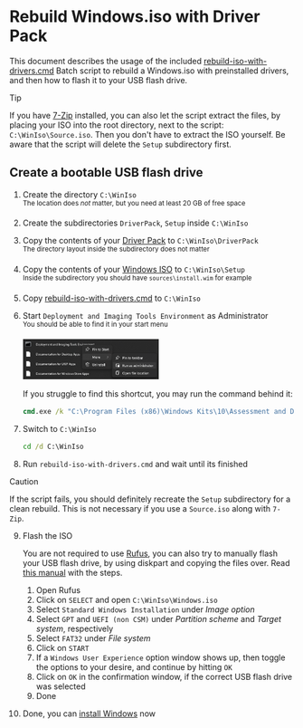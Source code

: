 # Rebuild Windows.iso with Driver Pack

This document describes the usage of the included [rebuild-iso-with-drivers.cmd](rebuild-iso-with-drivers.cmd) Batch script to rebuild a Windows.iso with preinstalled drivers, and then how to flash it to your USB flash drive.

> [!TIP]  
> If you have [7-Zip](https://www.7-zip.org) installed, you can also let the script extract the files, by placing your ISO into the root directory, next to the script: `C:\WinIso\Source.iso`. Then you don't have to extract the ISO yourself. Be aware that the script will delete the `Setup` subdirectory first.

## Create a bootable USB flash drive

1. Create the directory `C:\WinIso`  
    <sup>The location does *not* matter, but you need at least 20 GB of free space</sup>

2. Create the subdirectories `DriverPack`, `Setup` inside `C:\WinIso`

3. Copy the contents of your [Driver Pack](DRIVERS.md) to `C:\WinIso\DriverPack`  
    <sup>The directory layout inside the subdirectory does not matter</sup>

4. Copy the contents of your [Windows ISO](WINDOWS.md) to `C:\WinIso\Setup`  
    <sup>Inside the subdirectory you should have `sources\install.wim` for example</sup>

5. Copy [rebuild-iso-with-drivers.cmd](rebuild-iso-with-drivers.cmd) to `C:\WinIso`

6. Start `Deployment and Imaging Tools Environment` as Administrator  
    <sup>You should be able to find it in your start menu</sup>

    [<img src="./images/windows_adk/RunAsAdmin.png" width="50%" />](./images/windows_adk/RunAsAdmin.png)

    If you struggle to find this shortcut, you may run the command behind it:
    ```bat
    cmd.exe /k "C:\Program Files (x86)\Windows Kits\10\Assessment and Deployment Kit\Deployment Tools\DandISetEnv.bat" 
    ```

7. Switch to `C:\WinIso`

    ```bat
    cd /d C:\WinIso
    ```

8. Run `rebuild-iso-with-drivers.cmd` and wait until its finished

> [!CAUTION]  
> If the script fails, you should definitely recreate the `Setup` subdirectory for a clean rebuild. This is not necessary if you use a `Source.iso` along with `7-Zip`.

9. Flash the ISO

    You are not required to use [Rufus](https://rufus.ie/en/), you can also try to manually flash your USB flash drive, by using diskpart and copying the files over. Read [this manual](MANUAL-FLASH.md) with the steps.

    1. Open Rufus
    2. Click on `SELECT` and open `C:\WinIso\Windows.iso`
    3. Select `Standard Windows Installation` under *Image option*
    4. Select `GPT` and `UEFI (non CSM)` under *Partition scheme* and *Target system*, respectively
    5. Select `FAT32` under *File system*
    6. Click on `START`
    7. If a `Windows User Experience` option window shows up, then toggle the options to your desire, and continue by hitting `OK`
    8. Click on `OK` in the confirmation window, if the correct USB flash drive was selected
    9. Done

10. Done, you can [install Windows](README.md#install-windows) now
